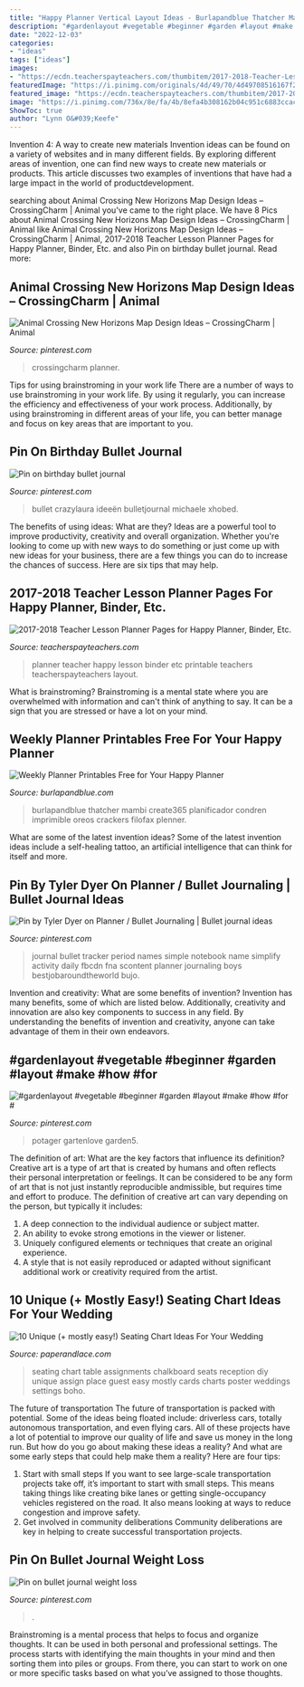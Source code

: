 ```yaml
---
title: "Happy Planner Vertical Layout Ideas - Burlapandblue Thatcher Mambi Create365 Planificador Condren Imprimible Oreos Crackers Filofax Plenner"
description: "#gardenlayout #vegetable #beginner #garden #layout #make #how #for #"
date: "2022-12-03"
categories:
- "ideas"
tags: ["ideas"]
images:
- "https://ecdn.teacherspayteachers.com/thumbitem/2017-2018-Teacher-Lesson-Planner-Pages-for-Happy-Planner-Binder-Etc--3155851-1500876151/original-3155851-1.jpg"
featuredImage: "https://i.pinimg.com/originals/4d/49/70/4d49708516167f256610ed23d66b888e.jpg"
featured_image: "https://ecdn.teacherspayteachers.com/thumbitem/2017-2018-Teacher-Lesson-Planner-Pages-for-Happy-Planner-Binder-Etc--3155851-1500876151/original-3155851-1.jpg"
image: "https://i.pinimg.com/736x/8e/fa/4b/8efa4b308162b04c951c6883ccaca15c.jpg"
ShowToc: true
author: "Lynn O&#039;Keefe"
---
```



Invention 4: A way to create new materials
Invention ideas can be found on a variety of websites and in many different fields. By exploring different areas of invention, one can find new ways to create new materials or products. This article discusses two examples of inventions that have had a large impact in the world of productdevelopment.

	

		
searching about Animal Crossing New Horizons Map Design Ideas – CrossingCharm | Animal you've came to the right place. We have 8 Pics about Animal Crossing New Horizons Map Design Ideas – CrossingCharm | Animal like Animal Crossing New Horizons Map Design Ideas – CrossingCharm | Animal, 2017-2018 Teacher Lesson Planner Pages for Happy Planner, Binder, Etc. and also Pin on birthday bullet journal. Read more:
		
    
## Animal Crossing New Horizons Map Design Ideas – CrossingCharm | Animal

<img loading=lazy src="https://i.pinimg.com/736x/66/1e/c7/661ec705758bb826633e42e109eda13e.jpg" onerror="this.onerror=null;this.src='https://tse3.mm.bing.net/th?id=OIP.T3X-f6gXN10VOSz8rdrFPgHaGD&amp;pid=15.1';" alt="Animal Crossing New Horizons Map Design Ideas – CrossingCharm | Animal">

_Source: pinterest.com_

>crossingcharm planner. 

	

Tips for using brainstroming in your work life
There are a number of ways to use brainstroming in your work life. By using it regularly, you can increase the efficiency and effectiveness of your work process. Additionally, by using brainstroming in different areas of your life, you can better manage and focus on key areas that are important to you.

    
## Pin On Birthday Bullet Journal

<img loading=lazy src="https://i.pinimg.com/736x/8e/fa/4b/8efa4b308162b04c951c6883ccaca15c.jpg" onerror="this.onerror=null;this.src='https://tse1.mm.bing.net/th?id=OIP.m09GMSQYyCULM1Gi-ippIgHaLH&amp;pid=15.1';" alt="Pin on birthday bullet journal">

_Source: pinterest.com_

>bullet crazylaura ideeën bulletjournal michaele xhobed. 

	

The benefits of using ideas: What are they?
Ideas are a powerful tool to improve productivity, creativity and overall organization. Whether you're looking to come up with new ways to do something or just come up with new ideas for your business, there are a few things you can do to increase the chances of success. Here are six tips that may help.

    
## 2017-2018 Teacher Lesson Planner Pages For Happy Planner, Binder, Etc.

<img loading=lazy src="https://ecdn.teacherspayteachers.com/thumbitem/2017-2018-Teacher-Lesson-Planner-Pages-for-Happy-Planner-Binder-Etc--3155851-1500876151/original-3155851-1.jpg" onerror="this.onerror=null;this.src='https://tse3.mm.bing.net/th?id=OIP.a0HxyRoKu1EMnIJW-WTwcgAAAA&amp;pid=15.1';" alt="2017-2018 Teacher Lesson Planner Pages for Happy Planner, Binder, Etc.">

_Source: teacherspayteachers.com_

>planner teacher happy lesson binder etc printable teachers teacherspayteachers layout. 

	

What is brainstroming? Brainstroming is a mental state where you are overwhelmed with information and can't think of anything to say. It can be a sign that you are stressed or have a lot on your mind.

    
## Weekly Planner Printables Free For Your Happy Planner

<img loading=lazy src="https://www.burlapandblue.com/wp-content/uploads/2016/09/19558253110_3a14e52f50_b-424x600.jpg" onerror="this.onerror=null;this.src='https://tse1.mm.bing.net/th?id=OIP.9dL7s4z-Jv-3r89c2t50pQAAAA&amp;pid=15.1';" alt="Weekly Planner Printables Free for Your Happy Planner">

_Source: burlapandblue.com_

>burlapandblue thatcher mambi create365 planificador condren imprimible oreos crackers filofax plenner. 

	

What are some of the latest invention ideas?
Some of the latest invention ideas include a self-healing tattoo, an artificial intelligence that can think for itself and more.

    
## Pin By Tyler Dyer On Planner / Bullet Journaling | Bullet Journal Ideas

<img loading=lazy src="https://i.pinimg.com/originals/a2/1c/9d/a21c9d0b42658775f090ff0e64688eaf.jpg" onerror="this.onerror=null;this.src='https://tse2.mm.bing.net/th?id=OIP.cQi-Lb1YfeaEHnNYY3VQ0QHaJ8&amp;pid=15.1';" alt="Pin by Tyler Dyer on Planner / Bullet Journaling | Bullet journal ideas">

_Source: pinterest.com_

>journal bullet tracker period names simple notebook name simplify activity daily fbcdn fna scontent planner journaling boys bestjobaroundtheworld bujo. 

	

Invention and creativity: What are some benefits of invention?
Invention has many benefits, some of which are listed below. Additionally, creativity and innovation are also key components to success in any field. By understanding the benefits of invention and creativity, anyone can take advantage of them in their own endeavors.

    
## #gardenlayout #vegetable #beginner #garden #layout #make #how #for #

<img loading=lazy src="https://i.pinimg.com/originals/4d/49/70/4d49708516167f256610ed23d66b888e.jpg" onerror="this.onerror=null;this.src='https://tse3.mm.bing.net/th?id=OIP.h3QQG-ZepJksFvYB8mmHWwHaLG&amp;pid=15.1';" alt="#gardenlayout #vegetable #beginner #garden #layout #make #how #for #">

_Source: pinterest.com_

>potager gartenlove garden5. 

	

The definition of art: What are the key factors that influence its definition?
Creative art is a type of art that is created by humans and often reflects their personal interpretation or feelings. It can be considered to be any form of art that is not just instantly reproducible andmissible, but requires time and effort to produce. The definition of creative art can vary depending on the person, but typically it includes:
1. A deep connection to the individual audience or subject matter.
2. An ability to evoke strong emotions in the viewer or listener.
3. Uniquely configured elements or techniques that create an original experience.
4. A style that is not easily reproduced or adapted without significant additional work or creativity required from the artist.

    
## 10 Unique (+ Mostly Easy!) Seating Chart Ideas For Your Wedding

<img loading=lazy src="https://img1.etsystatic.com/036/0/8426281/il_570xN.633288303_2gfv.jpg" onerror="this.onerror=null;this.src='https://tse2.mm.bing.net/th?id=OIP.aTjJKltR4EoZNx-d0cFPyAHaKr&amp;pid=15.1';" alt="10 Unique (+ mostly easy!) Seating Chart Ideas For Your Wedding">

_Source: paperandlace.com_

>seating chart table assignments chalkboard seats reception diy unique assign place guest easy mostly cards charts poster weddings settings boho. 

	

The future of transportation
The future of transportation is packed with potential. Some of the ideas being floated include: driverless cars, totally autonomous transportation, and even flying cars. All of these projects have a lot of potential to improve our quality of life and save us money in the long run. But how do you go about making these ideas a reality? And what are some early steps that could help make them a reality? Here are four tips: 
1. Start with small steps 
If you want to see large-scale transportation projects take off, it’s important to start with small steps. This means taking things like creating bike lanes or getting single-occupancy vehicles registered on the road. It also means looking at ways to reduce congestion and improve safety. 
2. Get involved in community deliberations 
Community deliberations are key in helping to create successful transportation projects.

    
## Pin On Bullet Journal Weight Loss

<img loading=lazy src="https://i.pinimg.com/736x/a8/8e/88/a88e8809b89b8f54d85abdfa3655ef1a.jpg" onerror="this.onerror=null;this.src='https://tse4.mm.bing.net/th?id=OIP.JT4SSbjmb3JazBzWZwrGHgHaJ4&amp;pid=15.1';" alt="Pin on bullet journal weight loss">

_Source: pinterest.com_

>. 

	

Brainstroming is a mental process that helps to focus and organize thoughts. It can be used in both personal and professional settings. The process starts with identifying the main thoughts in your mind and then sorting them into piles or groups. From there, you can start to work on one or more specific tasks based on what you’ve assigned to those thoughts.

